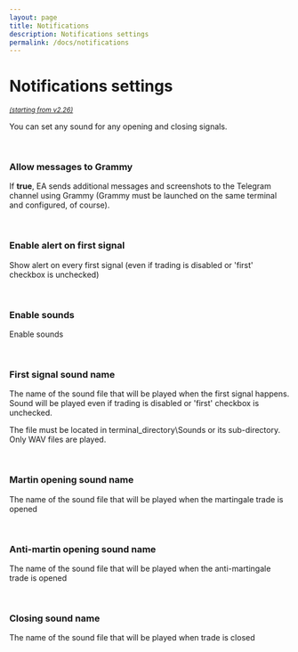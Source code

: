 ```yaml
---
layout: page
title: Notifications
description: Notifications settings
permalink: /docs/notifications
---
```


# Notifications settings

<sup>[*(starting from v2.26)*](/docs/versions-history#20210202-226)</sup>

You can set any sound for any opening and closing signals.

<br />

### Allow messages to Grammy

If **true**, EA sends additional messages and screenshots to the Telegram channel using Grammy (Grammy must be launched on the same terminal and configured, of course).

<br />

### Enable alert on first signal

Show alert on every first signal (even if trading is disabled or 'first' checkbox is unchecked)

<br />

### Enable sounds

Enable sounds

<br />

### First signal sound name

The name of the sound file that will be played when the first signal happens. Sound will be played even if trading is disabled or 'first' checkbox is unchecked.

The file must be located in terminal_directory\Sounds or its sub-directory. Only WAV files are played.

<br />

### Martin opening sound name

The name of the sound file that will be played when the martingale trade is opened

<br />

### Anti-martin opening sound name

The name of the sound file that will be played when the anti-martingale trade is opened

<br />

### Closing sound name

The name of the sound file that will be played when trade is closed

